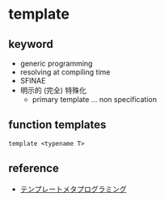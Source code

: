# template
## keyword
- generic programming
- resolving at compiling time
- SFINAE
- 明示的 (完全) 特殊化
    - primary template ... non specification

## function templates
```  
template <typename T>

```


## reference
- [テンプレートメタプログラミング](https://ja.wikipedia.org/wiki/%E3%83%86%E3%83%B3%E3%83%97%E3%83%AC%E3%83%BC%E3%83%88%E3%83%A1%E3%82%BF%E3%83%97%E3%83%AD%E3%82%B0%E3%83%A9%E3%83%9F%E3%83%B3%E3%82%B0)